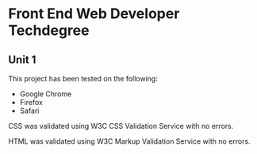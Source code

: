 # Front End Web Developer Techdegree

## Unit 1


This project has been tested on the following:

- Google Chrome
- Firefox
- Safari

CSS was validated using W3C CSS Validation Service with no errors.

HTML was validated using W3C Markup Validation Service with no errors.
